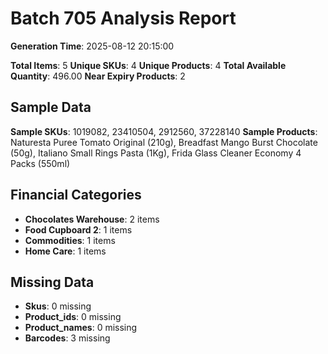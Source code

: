 # Batch 705 Analysis Report

**Generation Time**: 2025-08-12 20:15:00

**Total Items**: 5
**Unique SKUs**: 4
**Unique Products**: 4
**Total Available Quantity**: 496.00
**Near Expiry Products**: 2

## Sample Data
**Sample SKUs**: 1019082, 23410504, 2912560, 37228140
**Sample Products**: Naturesta Puree Tomato Original (210g), Breadfast Mango Burst Chocolate (50g), Italiano Small Rings Pasta (1Kg), Frida Glass Cleaner Economy 4 Packs (550ml)

## Financial Categories
- **Chocolates Warehouse**: 2 items
- **Food Cupboard 2**: 1 items
- **Commodities**: 1 items
- **Home Care**: 1 items

## Missing Data
- **Skus**: 0 missing
- **Product_ids**: 0 missing
- **Product_names**: 0 missing
- **Barcodes**: 3 missing
